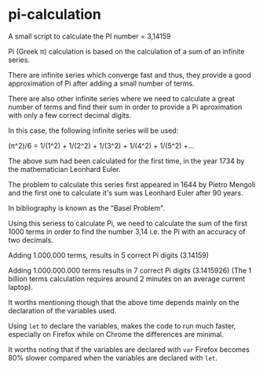 # pi-calculation

A small script to calculate the PI number = 3,14159

Pi (Greek π) calculation is based on the calculation
of a sum of an infinite series.

There are infinite series which converge fast and thus,
they provide a good approximation of Pi after adding
a small number of terms.

There are also other infinite series where we need to
calculate a great number of terms and find their sum
in order to provide a Pi aproximation with only 
a few correct decimal digits.

In this case, the following infinite series will be used:

(π^2)/6 = 1/(1^2) + 1/(2^2) + 1/(3^2) + 1/(4^2) + 1/(5^2) +...
 
The above sum had been calculated for the first time,
in the year 1734 by the mathematician Leonhard Euler.

The problem to calculate this series first appeared
in 1644 by Pietro Mengoli and the first one to calculate
it's sum was Leonhard Euler after 90 years.

In bibliography is known as the "Basel Problem".

Using this seriess to calculate Pi, we need to calculate
the sum of the first 1000 terms in order to find
the number 3,14 i.e. the Pi with an accuracy of two decimals.

 Adding 1.000.000 terms, results in 5 correct Pi digits (3.14159)
 
Adding 1.000.000.000 terms results in 7 correct Pi digits (3.1415926)
(The 1 billion terms calculation requires around 2 minutes
on an average current laptop).

It worths mentioning though that the above time depends
mainly on the declaration of the variables used.

Using `let` to declare the variables, makes the code
to run much faster, especially on Firefox while
on Chrome the differences are minimal.

It worths noting that if the variables are
declared with `var` Firefox becomes 80% slower
compared when the variables are declared with `let`.



